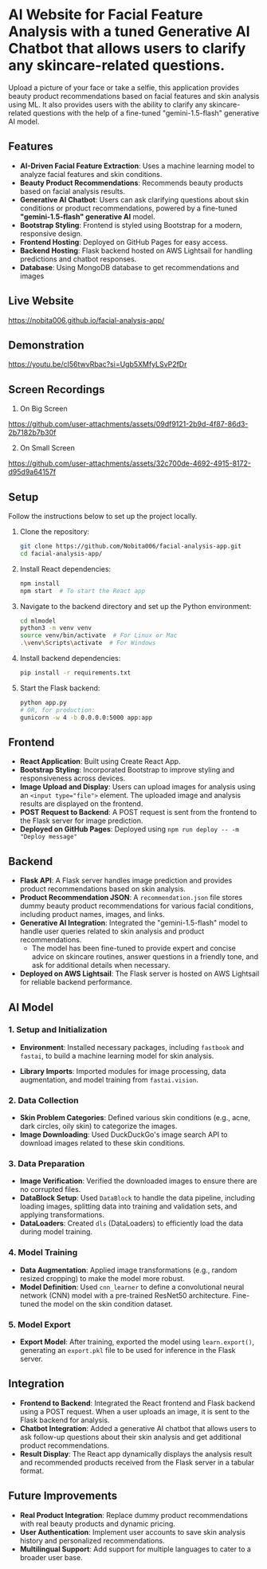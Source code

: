# AI Website for Facial Feature Analysis with a tuned Generative AI Chatbot that allows users to clarify any skincare-related questions.

Upload a picture of your face or take a selfie, this application provides beauty product recommendations based on facial features and skin analysis using ML. It also provides users with the ability to clarify any skincare-related questions with the help of a fine-tuned "gemini-1.5-flash" generative AI model.

## Features

- **AI-Driven Facial Feature Extraction**: Uses a machine learning model to analyze facial features and skin conditions.
- **Beauty Product Recommendations**: Recommends beauty products based on facial analysis results.
- **Generative AI Chatbot**: Users can ask clarifying questions about skin conditions or product recommendations, powered by a fine-tuned **"gemini-1.5-flash" generative AI** model.
- **Bootstrap Styling**: Frontend is styled using Bootstrap for a modern, responsive design.
- **Frontend Hosting**: Deployed on GitHub Pages for easy access.
- **Backend Hosting**: Flask backend hosted on AWS Lightsail for handling predictions and chatbot responses.
- **Database**: Using MongoDB database to get recommendations and images

## Live Website

https://nobita006.github.io/facial-analysis-app/

## Demonstration

https://youtu.be/cI56twvRbac?si=Ugb5XMfyLSvP2fDr

## Screen Recordings

1. On Big Screen

https://github.com/user-attachments/assets/09df9121-2b9d-4f87-86d3-2b7182b7b30f


2. On Small Screen

https://github.com/user-attachments/assets/32c700de-4692-4915-8172-d95d9a64157f


## Setup

Follow the instructions below to set up the project locally.

1. Clone the repository:

   ```bash
   git clone https://github.com/Nobita006/facial-analysis-app.git
   cd facial-analysis-app/
   ```

2. Install React dependencies:

   ```bash
   npm install
   npm start  # To start the React app
   ```

3. Navigate to the backend directory and set up the Python environment:

   ```bash
   cd mlmodel
   python3 -m venv venv
   source venv/bin/activate  # For Linux or Mac
   .\venv\Scripts\activate  # For Windows
   ```

4. Install backend dependencies:

   ```bash
   pip install -r requirements.txt
   ```

5. Start the Flask backend:

   ```bash
   python app.py
   # OR, for production:
   gunicorn -w 4 -b 0.0.0.0:5000 app:app
   ```

## Frontend

- **React Application**: Built using Create React App.
- **Bootstrap Styling**: Incorporated Bootstrap to improve styling and responsiveness across devices.
- **Image Upload and Display**: Users can upload images for analysis using an `<input type="file">` element. The uploaded image and analysis results are displayed on the frontend.
- **POST Request to Backend**: A POST request is sent from the frontend to the Flask server for image prediction.
- **Deployed on GitHub Pages**: Deployed using `npm run deploy -- -m "Deploy message"`

## Backend

- **Flask API**: A Flask server handles image prediction and provides product recommendations based on skin analysis.
- **Product Recommendation JSON**: A `recommendation.json` file stores dummy beauty product recommendations for various facial conditions, including product names, images, and links.
- **Generative AI Integration**: Integrated the "gemini-1.5-flash" model to handle user queries related to skin analysis and product recommendations.
  - The model has been fine-tuned to provide expert and concise advice on skincare routines, answer questions in a friendly tone, and ask for additional details when necessary.
- **Deployed on AWS Lightsail**: The Flask server is hosted on AWS Lightsail for reliable backend performance.

## AI Model

### 1. **Setup and Initialization**

- **Environment**: Installed necessary packages, including `fastbook` and `fastai`, to build a machine learning model for skin analysis.
  
- **Library Imports**: Imported modules for image processing, data augmentation, and model training from `fastai.vision`.

### 2. **Data Collection**

- **Skin Problem Categories**: Defined various skin conditions (e.g., acne, dark circles, oily skin) to categorize the images.
- **Image Downloading**: Used DuckDuckGo's image search API to download images related to these skin conditions.

### 3. **Data Preparation**

- **Image Verification**: Verified the downloaded images to ensure there are no corrupted files.
- **DataBlock Setup**: Used `DataBlock` to handle the data pipeline, including loading images, splitting data into training and validation sets, and applying transformations.
- **DataLoaders**: Created `dls` (DataLoaders) to efficiently load the data during model training.

### 4. **Model Training**

- **Data Augmentation**: Applied image transformations (e.g., random resized cropping) to make the model more robust.
- **Model Definition**: Used `cnn_learner` to define a convolutional neural network (CNN) model with a pre-trained ResNet50 architecture. Fine-tuned the model on the skin condition dataset.

### 5. **Model Export**

- **Export Model**: After training, exported the model using `learn.export()`, generating an `export.pkl` file to be used for inference in the Flask server.

## Integration

- **Frontend to Backend**: Integrated the React frontend and Flask backend using a POST request. When a user uploads an image, it is sent to the Flask backend for analysis.
- **Chatbot Integration**: Added a generative AI chatbot that allows users to ask follow-up questions about their skin analysis and get additional product recommendations.
- **Result Display**: The React app dynamically displays the analysis result and recommended products received from the Flask server in a tabular format.

## Future Improvements

- **Real Product Integration**: Replace dummy product recommendations with real beauty products and dynamic pricing.
- **User Authentication**: Implement user accounts to save skin analysis history and personalized recommendations.
- **Multilingual Support**: Add support for multiple languages to cater to a broader user base.

